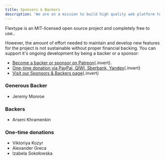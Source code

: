 ```yaml
---
title: Sponsors & Backers
description: 'We are on a mission to build high quality web platform to develop fast, flexible, easier to manage websites with Flextype!'
---
```


Flextype is an MIT-licensed open source project and completely free to use..

However, the amount of effort needed to maintain and develop new features for the project is not sustainable without proper financial backing. You can support it's ongoing development by being a backer or a sponsor:

* [Become a backer or sponsor on Patreon](https://www.patreon.com/awilum){.invert}.
* [One-time donation via PayPal, QIWI, Sberbank, Yandex](//flextype.org/en/one-time-donation){.invert}
* [Visit our Sponsors & Backers page](//flextype.org/en/sponsors){.invert}

### Generous Backer
* Jeremy Monroe

### Backers
* Arseni Khramenkin

### One-time donations
* Viktoriya Kozyr
* Alexander Greca
* Izabela Sokołowska
